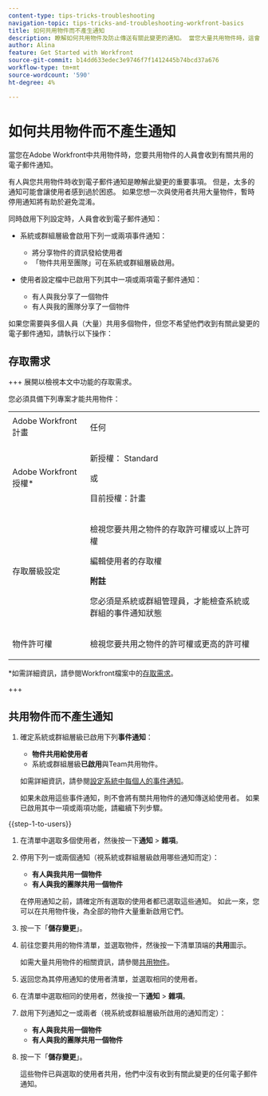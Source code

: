 ```yaml
---
content-type: tips-tricks-troubleshooting
navigation-topic: tips-tricks-and-troubleshooting-workfront-basics
title: 如何共用物件而不產生通知
description: 瞭解如何共用物件及防止傳送有關此變更的通知。 當您大量共用物件時，這會特別有用。
author: Alina
feature: Get Started with Workfront
source-git-commit: b14dd633edec3e9746f7f1412445b74bcd37a676
workflow-type: tm+mt
source-wordcount: '590'
ht-degree: 4%

---
```



# 如何共用物件而不產生通知

<!--Audited: 12/2024-->

當您在Adobe Workfront中共用物件時，您要共用物件的人員會收到有關共用的電子郵件通知。

有人與您共用物件時收到電子郵件通知是瞭解此變更的重要事項。 但是，太多的通知可能會讓使用者感到過於困惑。 如果您想一次與使用者共用大量物件，暫時停用通知將有助於避免混淆。

同時啟用下列設定時，人員會收到電子郵件通知：

* 系統或群組層級會啟用下列一或兩項事件通知：

   * 將分享物件的資訊發給使用者
   * 「物件共用至團隊」可在系統或群組層級啟用。
* 使用者設定檔中已啟用下列其中一項或兩項電子郵件通知：

   * 有人與我分享了一個物件
   * 有人與我的團隊分享了一個物件

如果您需要與多個人員（大量）共用多個物件，但您不希望他們收到有關此變更的電子郵件通知，請執行以下操作：

## 存取需求

+++ 展開以檢視本文中功能的存取需求。

您必須具備下列專案才能共用物件：

<table style="table-layout:auto"> 
 <col> 
 <col> 
 <tbody> 
  <tr> 
   <td role="rowheader">Adobe Workfront計畫</td> 
   <td> <p>任何 </p> </td> 
  </tr> 
  <tr> 
   <td role="rowheader">Adobe Workfront授權*</td> 
   <td> <p>新授權： Standard</p> 
   或
   <p>目前授權：計畫</p>
   </td> 
  </tr> 
  <tr> 
   <td role="rowheader">存取層級設定</td> 
   <td> <p>檢視您要共用之物件的存取許可權或以上許可權</p>
   <p>編輯使用者的存取權</p>
   <p><b>附註</b></p>
   <p> 您必須是系統或群組管理員，才能檢查系統或群組的事件通知狀態</p>
    </td> 
  </tr> 
  <tr> 
   <td role="rowheader">物件許可權</td> 
   <td> <p>檢視您要共用之物件的許可權或更高的許可權</p></td> 
  </tr> 
 </tbody> 
</table>

*如需詳細資訊，請參閱Workfront檔案中的[存取需求](/help/quicksilver/administration-and-setup/add-users/access-levels-and-object-permissions/access-level-requirements-in-documentation.md)。

+++

## 共用物件而不產生通知

1. 確定系統或群組層級已啟用下列&#x200B;**事件通知**：

   * **物件共用給使用者**
   * 系統或群組層級&#x200B;**已啟用**&#x200B;與Team共用物件。

   如需詳細資訊，請參閱[設定系統中每個人的事件通知](/help/quicksilver/administration-and-setup/manage-workfront/emails/configure-event-notifications-for-everyone-in-the-system.md)。

   如果未啟用這些事件通知，則不會將有關共用物件的通知傳送給使用者。 如果已啟用其中一項或兩項功能，請繼續下列步驟。

{{step-1-to-users}}

1. 在清單中選取多個使用者，然後按一下&#x200B;**通知** > **雜項**。
1. 停用下列一或兩個通知（視系統或群組層級啟用哪些通知而定）：

   * **有人與我共用一個物件**
   * **有人與我的團隊共用一個物件**

   在停用通知之前，請確定所有選取的使用者都已選取這些通知。 如此一來，您可以在共用物件後，為全部的物件大量重新啟用它們。

1. 按一下「**儲存變更**」。
1. 前往您要共用的物件清單，並選取物件，然後按一下清單頂端的&#x200B;**共用**&#x200B;圖示。

   如需大量共用物件的相關資訊，請參閱[共用物件](/help/quicksilver/workfront-basics/grant-and-request-access-to-objects/share-an-object.md)。

1. 返回您為其停用通知的使用者清單，並選取相同的使用者。
1. 在清單中選取相同的使用者，然後按一下&#x200B;**通知** > **雜項**。
1. 啟用下列通知之一或兩者（視系統或群組層級所啟用的通知而定）：

   * **有人與我共用一個物件**
   * **有人與我的團隊共用一個物件**

1. 按一下「**儲存變更**」。

   這些物件已與選取的使用者共用，他們中沒有收到有關此變更的任何電子郵件通知。







